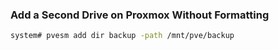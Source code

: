 ### Add a Second Drive on Proxmox Without Formatting

```bash
system# pvesm add dir backup -path /mnt/pve/backup
```